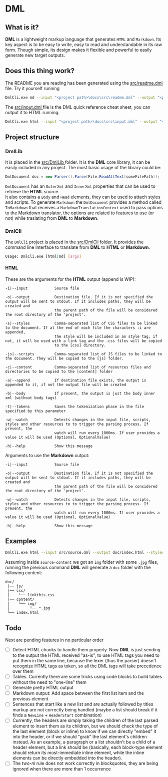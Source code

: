 #  DML

## What is it?

**DML** is a lightweight markup language that generates `HTML` and `Markdown`. Its key aspect is to 
be easy to write, easy to read and understandable in its raw form. Though simple, its design makes it flexible 
and powerful to easily generate new target outputs.
## Does this thing work?

The README you are reading has been generated using the [ src/readme.dml ](https://github.com/lbrugnara/dml/tree/master/docs/src/readme.dml "") file. Try it yourself running
```bash
DmlCli.exe md --input "<project path>\docs\src\readme.dml" --output "<project path>\README.md" --watch 100
```

The [ src/input.dml ](https://github.com/lbrugnara/dml/blob/master/docs/src/input.dml "") file is the DML quick reference cheat sheet, you can output it to HTML running:
```bash
DmlCli.exe html --input "<project path>\docs\src\input.dml" --output "<project path>\docs\output\input.html" --content "<project path>\docs\src\content" --styles "<project path>\docs\src\style.css"
```

## Project structure

### DmlLib

It is placed in the [ src/DmlLib ](src/DmlLib "") folder. It is the **DML** core library, it can be easily included in
any project.
The most basic usage of the library could be:
```C#
DmlDocument doc = new Parser().Parse(File.ReadAllText(someFilePath));
```

`DmlDocument` has an `OuterXml` and `InnerXml` properties that can be used to retrieve the **HTML** source.<br/>
It also contains a `Body` and `Head` elements, they can be used to attach styles and scripts.
To generate `Markdown` the `DmlDocument` provides a method called `ToMarkdown` that receives a 
`MarkdownTranslationContext` used to pass options to the Markdown translator, the options are related to
features to use (or not) while traslating from **DML** to **Markdown**.
###  DmlCli

The `DmlCli` project is placed in the [ src/DmlCli ](src/DmlCli "") folder. It provides the command line interface to translate from **DML** to **HTML** or **Markdown**.
```bash
Usage: DmlCli.exe [html|md] [args]
```

#### HTML

These are the arguments for the **HTML** output (append is WIP):
```
-i|--input            Source file

-o|--output           Destination file. If it is not specified the output will be sent to stdout. If it includes paths, they will be created and
                      the parent path of the file will be considered the root directory of the 'project'.

-s|--styles           Comma-separated list of CSS files to be linked to the document. If at the end of each file the characters :i are appended,
                      the style will be included in an style tag, if not, it will be used with a link tag and the .css files will be copied
                      to the [css] directory.

-js|--scripts         Comma-separated list of JS files to be linked to the document. They will be copied to the [js] folder.

-c|--content          Comma-separated list of resources files and directories to be copied to the [content] folder

-a|--append           If destination file exists, the output is appended to it, if not the output file will be created

-b|--body             If present, the output is just the body inner xml (without body tags)

-t|--tokens           Saves the tokenization phase in the file specified by this parameter

-w|--watch            Detects changes in the input file, scripts, styles and other resources to to trigger the parsing process. If present, the
                      watch will run every 1000ms. If user provides a value it will be used (Optional, OptionalValue)

-h|--help             Show this message
```

Arguments to use the **Markdown** output:
```
-i|--input            Source file

-o|--output           Destination file. If it is not specified the output will be sent to stdout. If it includes paths, they will be created and
                      the parent path of the file will be considered the root directory of the 'project'.

-w|--watch            Detects changes in the input file, scripts, styles and other resources to to trigger the parsing process. If present, the
                      watch will run every 1000ms. If user provides a value it will be used (Optional, OptionalValue)

-h|--help             Show this message
```

## Examples

```bash
DmlCli.exe html --input src/source.dml --output doc/index.html --styles src/linkthis.css,src/includethis.css:i --content src/source-content
```

Assuming inside `source-content` we got an `img` folder with some `.jpg` files, running the previous command **DML** will 
generate a `doc` folder with the following content:
```
doc/
 |── js/
 |── css/
 |    └── linkthis.css
 |── content/
 |    └── img/
 |         └── *.jpg
 └── index.html
```

## Todo

Next are pending features in no particular order
- [ ] Detect HTML chunks to handle them properly. Now **DML** is just sending to the output the HTML received "as-is", to use HTML tags you need to put them in the same line, because the lexer (thus the parser) doesn't recognize HTML tags as token, so all the DML tags will take precedence over them
- [ ] Tables. Currently there are some tricks using code blocks to build tables without the need to "one-line" them
- [ ] Generate pretty HTML output
- [ ] Markdown output: Add space between the first list item and the previous element
- [ ] Sentences that start like a new list and are actually followed by titles markup are not correctly being handled (maybe a list should break if it finds a `NewLine` + `HeaderStart` combination)
- [ ] Currently, the headers are simply taking the children of the last parsed element to insert them as its children, but we should check the type of the last element (block or inline) to know if we can directly "embed" it into the header, or if we should "grab" the last element's children instead. As an example, a paragraph or a list shouldn't be a child of a header element, but a link should be (basically, each block-type element should return its most-immediate inline element, while the inline elements can be directly embedded into the header).
- [ ] The _two-nl_ rule does not work correctly in blockquotes, they are being ignored when there are more than 1 occurrence
